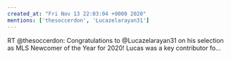 ```yaml
---
created_at: "Fri Nov 13 22:03:04 +0000 2020"
mentions: ['thesoccerdon', 'Lucazelarayan31']
---
```


RT @thesoccerdon: Congratulations to @Lucazelarayan31 on his selection as MLS Newcomer of the Year for 2020! Lucas was a key contributor fo…